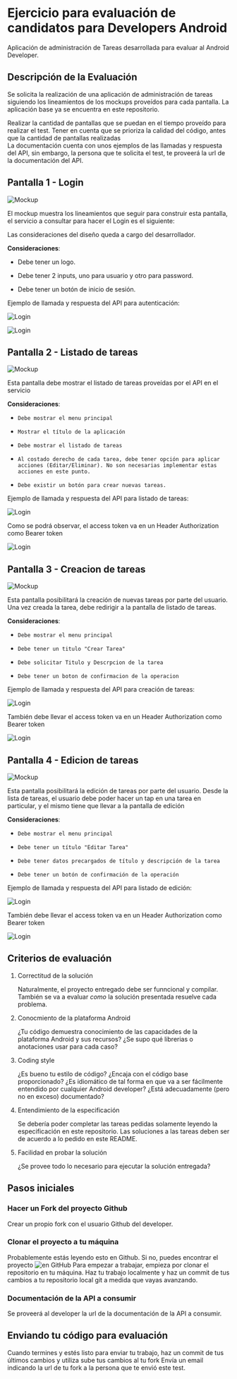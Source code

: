 Ejercicio para evaluación de candidatos para Developers Android
===============================================================

Aplicación de administración de Tareas desarrollada para evaluar al Android Developer.

Descripción de la Evaluación
----------------------------
Se solicita la realización de una aplicación de administración de tareas siguiendo los lineamientos de los mockups proveídos para cada pantalla.
La aplicación base ya se encuentra en este repositorio.

Realizar la cantidad de pantallas que se puedan en el tiempo proveído para realizar el test.
Tener en cuenta que se prioriza la calidad del código, antes que la cantidad de pantallas realizadas  
La documentación cuenta con unos ejemplos de las llamadas y respuesta del API, sin embargo, la persona que te solicita el test, te proveerá la url de la documentación del API.


Pantalla 1 - Login
---------------------------------
![Mockup](./assets/screenshots/mockup_login.png)

El mockup muestra los lineamientos que seguir para construir esta pantalla, el servicio a consultar para hacer el Login es el siguiente:

Las consideraciones del diseño queda a cargo del desarrollador.

**Consideraciones**:

* Debe tener un logo.

* Debe tener 2 inputs, uno para usuario y otro para password. 

* Debe tener un botón de inicio de sesión.

Ejemplo de llamada y respuesta del API para autenticación:

![Login](./assets/screenshots/api_login_req.png)

![Login](./assets/screenshots/api_login_res.png)


Pantalla 2 - Listado de tareas
---------------------------------------------------------

![Mockup](./assets/screenshots/mockup_list.png)

Esta pantalla debe mostrar el listado de tareas proveídas por el API en el servicio

**Consideraciones**:

*     Debe mostrar el menu principal 
*     Mostrar el título de la aplicación
*     Debe mostrar el listado de tareas
*     Al costado derecho de cada tarea, debe tener opción para aplicar acciones (Editar/Eliminar). No son necesarias implementar estas acciones en este punto. 
*     Debe existir un botón para crear nuevas tareas.

Ejemplo de llamada y respuesta del API para listado de tareas:

![Login](./assets/screenshots/api_list_req.png)

Como se podrá observar, el access token va en un Header Authorization como Bearer token

![Login](./assets/screenshots/api_list_res.png)


Pantalla 3 - Creacion de tareas
---------------------------------------------------------
![Mockup](./assets/screenshots/mockup_create_task.png)

Esta pantalla posibilitará la creación de nuevas tareas por parte del usuario. Una vez creada la tarea, debe redirigir a la pantalla de listado de tareas.

**Consideraciones**:

*     Debe mostrar el menu principal
*     Debe tener un titulo "Crear Tarea"
*     Debe solicitar Titulo y Descrpcion de la tarea
*     Debe tener un boton de confirmacion de la operacion

Ejemplo de llamada y respuesta del API para creación de tareas:

![Login](./assets/screenshots/api_create_req.png)

También debe llevar el access token va en un Header Authorization como Bearer token

![Login](./assets/screenshots/api_create_res.png)


Pantalla 4 - Edicion de tareas
---------------------------------------------------------
![Mockup](./assets/screenshots/mockup_edit_task.png)

Esta pantalla posibilitará la edición de tareas por parte del usuario.
Desde la lista de tareas, el usuario debe poder hacer un tap en una tarea en particular, y el mismo tiene que llevar a la pantalla de edición

**Consideraciones**:

*     Debe mostrar el menu principal
*     Debe tener un título "Editar Tarea"
*     Debe tener datos precargados de título y descripción de la tarea
*     Debe tener un botón de confirmación de la operación

Ejemplo de llamada y respuesta del API para listado de edición:

![Login](./assets/screenshots/api_create_req.png)

También debe llevar el access token va en un Header Authorization como Bearer token

![Login](./assets/screenshots/api_create_res.png)


Criterios de evaluación
-----------------------

1.  Correctitud de la solución

    Naturalmente, el proyecto entregado debe ser funncional y compilar. 
    También se va a evaluar *como* la solución presentada resuelve cada problema.
    
2.  Conocmiento de la plataforma Android

    ¿Tu código demuestra conocimiento de las capacidades de la plataforma Android y sus recursos?
    ¿Se supo qué librerias o anotaciones usar para cada caso?

3.  Coding style

    ¿Es bueno tu estilo de código? ¿Encaja con el código base proporcionado?
    ¿Es idiomático de tal forma en que va a ser fácilmente entendido por cualquier Android developer?
    ¿Está adecuadamente (pero no en exceso) documentado?
    
4.  Entendimiento de la especificación

    Se debería poder completar las tareas pedidas solamente leyendo la especificación en este repositorio.
    Las soluciones a las tareas deben ser de acuerdo a lo pedido en este README.
    
5.  Facilidad en probar la solución
    
    ¿Se provee todo lo necesario para ejecutar la solución entregada? 


Pasos iniciales
---------------

### Hacer un Fork del proyecto Github

Crear un propio fork con el usuario Github del developer.

### Clonar el proyecto a tu máquina

Probablemente estás leyendo esto en Github. Si no, puedes encontrar el proyecto ![en GitHub](https://github.com/sodep/test-android-java)
Para empezar a trabajar, empieza por clonar el repositorio en tu máquina. Haz tu trabajo localmente y haz un commit de tus cambios a tu repositorio local git a medida que vayas avanzando.

### Documentación de la API a consumir

Se proveerá al developer la url de la documentación de la API a consumir.

Enviando tu código para evaluación
------------------------------------

Cuando termines y estés listo para enviar tu trabajo, haz un commit de tus últimos cambios y utiliza sube tus cambios al tu fork
Envía un email indicando la url de tu fork a la persona que te envió este test.

